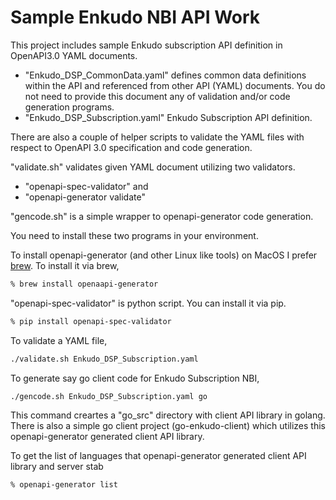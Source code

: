 # Sample Enkudo NBI API Work

This project includes sample Enkudo subscription API definition in OpenAPI3.0  YAML documents.

- "Enkudo_DSP_CommonData.yaml" defines common data definitions within the API and referenced from other API (YAML) documents. You do not need to provide this document any of validation and/or code generation programs.
- "Enkudo_DSP_Subscription.yaml" Enkudo Subscription API definition.

There are also a couple of helper scripts to validate the YAML files with respect to OpenAPI 3.0 specification and code generation.

"validate.sh" validates given YAML document utilizing two validators.

- "openapi-spec-validator" and
- "openapi-generator validate" 

"gencode.sh" is a simple wrapper to openapi-generator code generation.

You need to install these two programs in your environment.  

To install openapi-generator (and other Linux like tools)  on MacOS I prefer [brew](https://brew.sh). To install it via brew,

```bash
% brew install openaapi-generator
```

"openapi-spec-validator" is python script. You can install it via pip.

```bash
% pip install openapi-spec-validator
```

To validate a YAML file,

```bash
./validate.sh Enkudo_DSP_Subscription.yaml
```

To generate say go client code for Enkudo Subscription NBI,

```bash
./gencode.sh Enkudo_DSP_Subscription.yaml go
```

This command creartes a "go_src" directory with client API library in golang. There is also a simple go client project (go-enkudo-client) which utilizes this openapi-generator generated client API library.

To get the list of languages that openapi-generator generated client API library and server stab

```bash
% openapi-generator list
```
